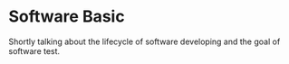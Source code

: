 # Software Basic

Shortly talking about the lifecycle of software developing and the goal of software test.